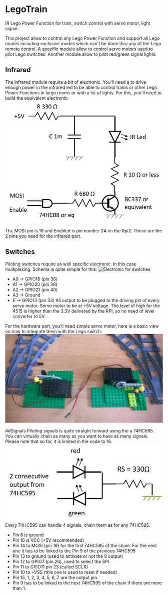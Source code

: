 # LegoTrain
IR Lego Power Function for train, switch control with servo motor, light signal. 

This project allow to control any Lego Power Function and support all Lego modes including exclusive modes which can't be done thru any of the Lego remote control. 
A specific module allow to control servo motors used to pilot Lego switches. Another module allow to pilot red/green signal lights.

## Infrared
The infrared module require a bit of electronic. You'll need a to drive enough power in the infrared led to be able to control trains or other Lego Power Functions in large rooms or with a lot of lights.
For this, you'll need to build the equivalent electronic:
![Electronic for Infrared](/Assets/infrared.jpg)

The MOSI pin is 19 and Enabled is pin number 24 on the Rpi2. Those are the 2 pins you need for the infrared part.

## Switches
Piloting switches require as well specific electronic. In this case multiplexing. Schema is quite simple for this:
![Electronic for switches](/Assets/74HC4515.jpg)
* A0 -> GPIO16 (pin 36)
* A1 -> GPIO20 (pin 38)
* A2 -> GPIO21 (pin 40)
* A3 -> Ground
* E -> GPIO13 (pin 33)
All output to be plugged to the driving pin of every servo motor. Servo motor to be at +5V voltage. The level of high for the 4515 is higher than the 3.3V delivered by the RPI, so no need of level converter to 5V.

For the hardware part, you'll need simple servo motor, here is a basic view on how to integrate them with the Lego switch:
![Servo motor integration](/Assets/switches.jpg)

##Signals
Piloting signals is quite straight forward using the a 74HC595. You can virtually chain as many as you want to have as many signals.
Please note that so far, it is limited in the code to 16. 
![Electronic for signals](/Assets/signal.jpg)
Every 74HC595 can handle 4 signals, chain them as for any 74HC595.
* Pin 8 is ground
* Pin 16 is VCC (+5V recommended)
* Pin 14 to MOSI (pin 19) for the first 74HC595 of the chain. For the next one it has to be linked to the Pin 9 of the previous 74HC595
* Pin 13 to ground (used to activate or not the 8 output)
* Pin 12 to GPIO7 (pin 26), used to select the SPI
* Pin 11 to GPIO11 pin 23 (called SCLK)
* Pin 10 to +VSS (this one is used to reset if needed)
* Pin 15, 1, 2, 3, 4, 5, 6, 7 are the output pin
* Pin 9 has to be linked to the next 74HC595 of the chain if there are more than 1.
